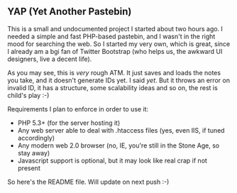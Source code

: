 ## YAP (Yet Another Pastebin)

This is a small and undocumented project I started about two hours ago. I 
needed a simple and fast PHP-based pastebin, and I wasn't in the right mood for 
searching the web. So I started my very own, which is great, since I already 
am a bgi fan of  Twitter Bootstrap (who helps us, the awkward UI designers, 
live a decent life).

As you may see, this is *very* rough ATM. It just saves and loads the notes 
you take, and it doesn't generate IDs yet. I said *yet*. But it throws an error 
on invalid ID, it has a structure, some scalability ideas and so on, the rest 
is child's play :-)


Requirements I plan to enforce in order to use it:

* PHP 5.3+ (for the server hosting it)
* Any web server able to deal with .htaccess files (yes, even IIS, if tuned accordingly)
* Any modern web 2.0 browser (no, IE, you're still in the Stone Age, so stay away)
* Javascript support is optional, but it may look like real crap if not present

So here's the README file. Will update on next push :-)
